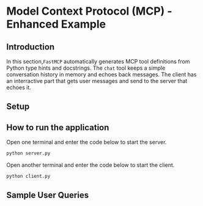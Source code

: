 # Model Context Protocol (MCP) - Enhanced Example

## Introduction

In this section,`FastMCP` automatically generates MCP tool definitions from Python type hints and docstrings. The `chat` tool keeps a simple conversation history in memory and echoes back messages. The client has an interractive part that gets user messages and send to the server that echoes it.

## Setup

## How to run the application

Open one terminal and enter the code below to start the server.

```bash
python server.py
```

Open another terminal and enter the code below to start the client.

```bash
python client.py
```

## Sample User Queries
